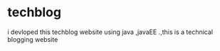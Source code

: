 # techblog
i devloped this techblog  website using  java ,javaEE .,this is  a technical blogging website
